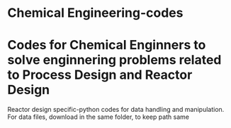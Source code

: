 
# Chemical Engineering-codes
 
Codes for Chemical Enginners to solve enginnering problems related to Process Design and Reactor Design
=======
Reactor design specific-python codes for data handling and manipulation. For data files, download in the same folder, to keep path same
